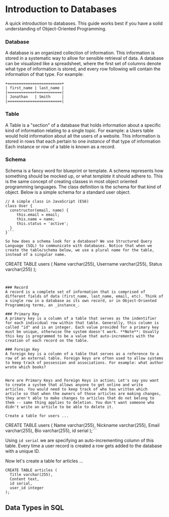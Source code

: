# Introduction to Databases

A quick introduction to databases. This guide works best if you have a solid understanding of Object-Oriented Programming.

### Database
 A database is an organized collection of information. This information is stored in a systematic way to allow for sensible retrieval of data. A database can be visualized like a spreadsheet, where the first set of columns denote what type of information is stored, and every row following will contain the information of that type. For example:
 ```
 +========================+
 | first_name | last_name |
 |============+===========|
 | Jonathan   | Smith     |
 |========================|
 ```

### Table
A Table is a "section" of a database that holds information about a specific kind of information relating to a single topic. For example: a Users table would hold information about all the users of a website. This information is stored in rows that each pertain to one _instance_ of that type of information Each instance or row of a table is known as a record.

### Schema
Schema is a fancy word for blueprint or template. A schema represents how something should be mocked up, or what _template_ it should adhere to. This is the same concept of creating classes in most object oriented programming languages. The class definition is the schema for that kind of object. Below is a simple schema for a standard user object.

```
// A simple class in JavaScript (ES6)
class User {
  constructor(email, name) {
     this.email = email;
     this.name = name;
     this.status = 'active';
  }
}```

So how does a schema look for a database? We use Structured Query Language (SQL) to communicate with databases. Notice that when we create the table/schema below, we use a plural name for the table, instead of a singular name.

```
CREATE TABLE users (
  Name varchar(255),
  Username varchar(255),
  Status varchar(255)
);
```


### Record
A record is a complete set of information that is comprised of different fields of data (first_name, last_name, email, etc). Think of a single row in a database as its own record, or in Object-Oriented Programming terms, an _instance_.

### Primary Key
A primary key is a column of a table that serves as the indentifier for each individual row within that table. Generally, this column is called "id" and is an integer. Each value provided for a primary key must be unique, otherwise the system doesn't work. **Note**: Usually this key is programmed to be a value that auto-increments with the creation of each record on the table.

### Foreign Key
A foreign key is a column of a table that serves as a reference to a row of an external table. Foreign keys are often used to allow systems to keep track of possession and associations. For example: what author wrote which books?  


Here are Primary Keys and Foreign Keys in action; Let's say you want to create a system that allows anyone to get online and write articles. You would need to keep track of who has written which article so that when the owners of those articles are making changes, they aren't able to make changes to articles that do not belong to them -- same thing applies to deletion. You don't want someone who didn't write an article to be able to delete it.  

Create a table for users ...
```
CREATE TABLE users (
  Name varchar(255),
  Nickname varchar(255),
  Email varchar(255),
  Bio varchar(255),
  id serial
);```  

Using `id serial` we are specifying an auto-incrementing column of this table. Every time a user record is created a row gets added to the database with a unique ID.  

Now let's create a table for articles ...
```
CREATE TABLE articles (
  Title varchar(255),
  Content text,
  id serial,
  user_id integer
);
```




## Data Types in SQL
